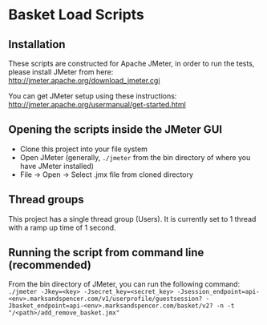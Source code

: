 # Basket Load Scripts

## Installation
These scripts are constructed for Apache JMeter, in order to run the tests, please install JMeter from here:
http://jmeter.apache.org/download_jmeter.cgi

You can get JMeter setup using these instructions:
http://jmeter.apache.org/usermanual/get-started.html

## Opening the scripts inside the JMeter GUI
* Clone this project into your file system
* Open JMeter (generally, `./jmeter` from the bin directory of where you have JMeter installed)
* File -> Open -> Select .jmx file from cloned directory

## Thread groups
This project has a single thread group (Users). It is currently set to 1 thread with a ramp up time of 1 second.

## Running the script from command line (recommended)
From the bin directory of JMeter, you can run the following command:
`./jmeter -Jkey=<key> -Jsecret_key=<secret_key> -Jsession_endpoint=api-<env>.marksandspencer.com/v1/userprofile/guestsession? -Jbasket_endpoint=api-<env>.marksandspencer.com/basket/v2? -n -t "/<path>/add_remove_basket.jmx"`
